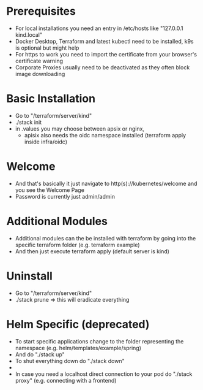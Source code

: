 # Prerequisites
- For local installations you need an entry in /etc/hosts like "127.0.0.1 kind.local"
- Docker Desktop, Terraform and latest kubectl need to be installed, k9s is optional but might help
- For https to work you need to import the certificate from your browser's certificate warning
- Corporate Proxies usually need to be deactivated as they often block image downloading 

# Basic Installation
- Go to "/terraform/server/kind"
- ./stack init
- in .values you may choose between apsix or nginx, 
  - apisix also needs the oidc namespace installed (terraform apply inside infra/oidc) 

# Welcome
- And that's basically it just navigate to http(s)://kubernetes/welcome and you see the Welcome Page
- Password is currently just admin/admin

# Additional Modules
- Additional modules can the be installed with terraform by going into the specific terraform folder (e.g. terraform example)
- And then just execute terraform apply (default server is kind)

# Uninstall
- Go to "/terraform/server/kind"
- ./stack prune => this will eradicate everything

# Helm Specific (deprecated)
- To start specific applications change to the folder representing the namespace (e.g. helm/templates/example/spring)
- And do "./stack up"
- To shut everything down do "./stack down"
-
- In case you need a localhost direct connection to your pod do "./stack proxy" (e.g. connecting with a frontend)

